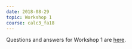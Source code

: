```yaml
---
date: 2018-08-29
topic: Workshop 1
course: calc3_fa18
---
```


Questions and answers for Workshop 1 are [here](http://ckottke.ncf.edu/calc3_fa18/workshop1_solns.pdf).

